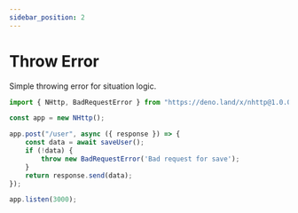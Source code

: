 ```yaml
---
sidebar_position: 2
---
```


# Throw Error
Simple throwing error for situation logic.
```js
import { NHttp, BadRequestError } from "https://deno.land/x/nhttp@1.0.0/mod.ts";

const app = new NHttp();

app.post("/user", async ({ response }) => {
    const data = await saveUser();
    if (!data) {
        throw new BadRequestError('Bad request for save');
    }
    return response.send(data);
});

app.listen(3000);
```